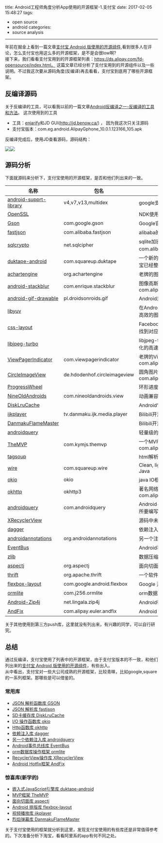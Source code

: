 title: Android工程师角度分析App使用的开源框架-1.支付宝
date: 2017-02-05 15:48:27
tags:
- open source
- android
categories:
- source analysis
---
年前在掘金上看到一篇文章[支付宝 Android 版使用的开源组件](http://www.jianshu.com/p/844e338319af),看到很多人在评论，怎么支付宝也用这么多的开源框架，是不是会很low啊?  
接下来，我们看看支付宝用到的开源框架列表：https://ds.alipay.com/fd-opensource/index.html。  这篇文章已经分析了支付宝用到的开源组件以及一些说明。不过我这次要从源码角度(反编译)再去看看，支付宝到底用了哪些开源框架。
<!-- more -->
## 反编译源码
关于反编译的工具，可以看我以前的一篇文章[Android反编译之一-反编译的工具和方法](http://yeungeek.com/2015/08/22/Android%E5%8F%8D%E7%BC%96%E8%AF%91%E4%B9%8B%E4%B8%80-%E5%8F%8D%E7%BC%96%E8%AF%91%E7%9A%84%E5%B7%A5%E5%85%B7%E5%92%8C%E6%96%B9%E6%B3%95/)。
这次使用到的工具
* 工具：[enjarify](https://github.com/google/enjarify)和JD GUI(http://jd.benow.ca/) ，  因为我这次只关注源码
* 支付宝版本：com.eg.android.AlipayGphone_10.0.1.123166_105.apk

反编译完成后，使用JD查看源码，源码结构：

![](http://pic.yupoo.com/yeungeek/GcGC0yqB/medish.jpg)![](http://pic.yupoo.com/yeungeek/GcGDhyKa/hXc3A.png)

## 源码分析
下面就源码来分析下，支付宝使用的开源框架，是否和他们列出来的一致。

名称 | 包名 |描述
----|------|------
[android-supprt-library](https://developer.android.google.cn/index.html) | v4,v7,v13,multidex  | google支持库
[OpenSSL](https://github.com/openssl/openssl)||NDK使用，看下lib是否有对应的so文件
[Gson](https://github.com/google/gson)|com.google.gson|Google官方的Json解析库
[fastjson](https://github.com/alibaba/fastjson)|com.alibaba.fastjson|alibaba的Json解析库
[sqlcrypto](https://github.com/sqlcipher/android-database-sqlcipher)|net.sqlcipher|sqlite加密库，支付宝直接整合到com.alibaba.sqlcrypto，对源码有修改
[duktape-android](https://github.com/square/duktape-android)|com.squareup.duktape|一个新的小巧的超精简可嵌入式JavaScript引擎，支付宝已经整合到com.alipay.jsbridge.duktape
[achartengine](https://github.com/ddanny/achartengine)|org.achartengine|老牌的图表库
[android-stackblur](https://github.com/kikoso/android-stackblur)|com.enrique.stackblur|图像高斯模糊，支付宝已经整合到com.alipay.android.phone.o2o.o2ocommon.util.blur
[android-gif-drawable](https://github.com/koral--/android-gif-drawable)|pl.droidsonroids.gif|Android显示Gif动图
[libyuv](https://github.com/lemenkov/libyuv)||在Android上使用Google开源的图像处理库libyuv进行高效的图像处理
[css-layout](https://github.com/facebook/yoga)||Facebook开源跨平台前端布局引擎Yoga,在源码中没有找到对应的类
[libjpeg-turbo](https://github.com/libjpeg-turbo/libjpeg-turbo)||libjpeg-turbo 是一个专门为 x86 和 x86-64 处理器优化的高速 libjpeg 的改进版本
[ViewPagerIndicator](https://github.com/JakeWharton/ViewPagerIndicator)|com.viewpagerindicator|老牌的ViewPagerIndicator,支付宝已经整合到com.alipay.mobile.commonui.widget.hgridview
[CircleImageView](https://github.com/hdodenhof/CircleImageView)|de.hdodenhof.circleimageview|圆角图片库,支付宝已经整合到com.alipay.android.phone.wallet.sharetoken.view
[ProgressWheel](https://github.com/Todd-Davies/ProgressWheel)||环形进度的UI库
[NineOldAndroids](https://github.com/JakeWharton/NineOldAndroids)|com.nineoldandroids.view|动画兼容库
[DiskLruCache](https://github.com/JakeWharton/DiskLruCache)||Android"硬盘"缓存
[ijkplayer](https://github.com/Bilibili/ijkplayer)|tv.danmaku.ijk.media.player|Bilibili开源的视频播放库
[DanmakuFlameMaster](https://github.com/Bilibili/DanmakuFlameMaster)||Bilibili开源的中二病开源弹幕引擎--烈焰弹幕
[androidquery](https://github.com/androidquery/androidquery)||轻量级的Android开源框架
[TheMVP](https://github.com/kymjs/TheMVP)|com.kymjs.themvp|一个MVP框架，支付宝已经整合到com.alipay.mobile.android.mvp
[tagsoup](https://github.com/ndmitchell/tagsoup)||html解析框架
[wire](https://github.com/square/wire)|com.squareup.wire|Clean, lightweight protocol buffers for Android and Java
[okio](https://github.com/square/okio)|okio|java IO框架
[okhttp](https://github.com/square/okhttp)|okhttp3|著名网络框架，支付宝已经整合到com.alipay.mobile.common.transportext.biz.spdy
[androidquery](https://github.com/androidquery/androidquery)|com.androidquery|Android-query框架能够快速的，比传统开发android所要编写的代码要少得很多，容易阅读
[XRecyclerView](https://github.com/jianghejie/XRecyclerView)||源码中未找到
[dagger](https://github.com/square/dagger)||依赖注入框架，源码中未找到
[androidannotations](https://github.com/androidannotations/androidannotations)|org.androidannotations|另一个注入框架
[EventBus](https://github.com/greenrobot/EventBus)||Android事件总线
[zlib](https://github.com/madler/zlib)||数据压缩用的库
[aspectj](https://github.com/eclipse/org.aspectj)|org.aspectj|面向切面的框架
[thrift](https://thrift.apache.org/)|org.apache.thrift|一个软件框架，用来进行可扩展且跨语言的服务的开发
[flexbox-layout](https://github.com/google/flexbox-layout)|com.google.android.flexbox|Google 开源的Android 排版库
[ormlite](https://github.com/j256/ormlite-android)|com.j256.ormlite|orm数据库框架
[Android-Zip4j](https://github.com/imasm/Android-Zip4j)|net.lingala.zip4j|Android带密码解压库
[AndFix](https://github.com/alibaba/AndFix)|com.alipay.euler.andfix|Android Hotfix框架

关于其他使用到第三方push库，这里就没有列出来，有兴趣的同学，可以自行研究。
## 总结
通过反编译，支付宝使用了列表中的开源框架，由于支付宝版本的不一致，和他们列出来的[支付宝 Android 版使用的开源组件](http://www.jianshu.com/p/844e338319af)，有些出入。   
从中看出，支付宝对一些大公司成熟的开源框架，比较青睐，比如google,square的一系列框架。那哪些是可以借鉴的。
### 常用库
* [JSON 解析函数库 GSON](https://github.com/google/gson)
* [JSON 解析库 fastjson](https://github.com/alibaba/fastjson)
* [SD卡缓存库 DiskLruCache](https://github.com/JakeWharton/DiskLruCache)
* [I/O 操作函数库 okio](https://github.com/square/okio)
* [Http函数库 okhttp](https://github.com/square/okhttp)
* [依赖注入库 dagger](https://github.com/square/dagger)
* [另一个依赖注入库 androidquery](https://github.com/androidquery/androidquery)
* [Android事件总线库 EventBus](https://github.com/greenrobot/EventBus)
* [orm数据库操作框架 ormlite](https://github.com/j256/ormlite-android)
* [RecyclerView操作库 XRecyclerView](https://github.com/jianghejie/XRecyclerView)
* [Android Hotfix框架 AndFix](https://github.com/alibaba/AndFix)

### 惊喜库(新学的)
* [嵌入式JavaScript引擎库 duktape-android](https://github.com/square/duktape-android)
* [MVP框架 TheMVP](https://github.com/kymjs/TheMVP)
* [面向切面库 aspectj](https://github.com/eclipse/org.aspectj)
* [Android 排版库 flexbox-layout](https://github.com/google/flexbox-layout)
* [视频播放库 ijkplayer](https://github.com/Bilibili/ijkplayer)
* [烈焰弹幕库 DanmakuFlameMaster](https://github.com/Bilibili/DanmakuFlameMaster)

关于支付宝使用的框架就分析到这里，发现支付宝使用的有些库还是非常值得参考的。下次准备分析下淘宝，看看阿里系的app有何不同之处。
